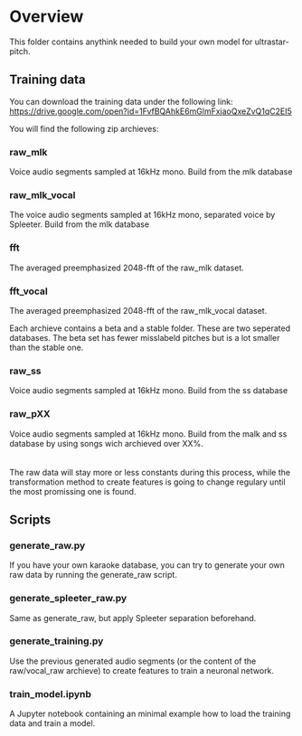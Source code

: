 # Overview
This folder contains anythink needed to build your own model for ultrastar-pitch.

## Training data
You can download the training data under the following link:  
https://drive.google.com/open?id=1FvfBQAhkE6mGlmFxjaoQxeZvQ1qC2EI5  

You will find the following zip archieves:  

### raw_mlk
Voice audio segments sampled at 16kHz mono. Build from the mlk database  
### raw_mlk_vocal
The voice audio segments sampled at 16kHz mono, separated voice by Spleeter. Build from the mlk database  
### fft
The averaged preemphasized 2048-fft of the raw_mlk dataset.  
### fft_vocal
The averaged preemphasized 2048-fft of the raw_mlk_vocal dataset.  

Each archieve contains a beta and a stable folder. These are two seperated databases. The beta set has fewer misslabeld pitches but is a lot smaller than the stable one.  

### raw_ss
Voice audio segments sampled at 16kHz mono. Build from the ss database  
### raw_pXX
Voice audio segments sampled at 16kHz mono. Build from the malk and ss database by using songs wich archieved over XX%.  
<br></br>
The raw data will stay more or less constants during this process, while the transformation method to create features is going to change regulary until the most promissing one is found.  

## Scripts
### generate_raw.py
If you have your own karaoke database, you can try to generate your own raw data by running the generate_raw script.
### generate_spleeter_raw.py
Same as generate_raw, but apply Spleeter separation beforehand.
### generate_training.py
Use the previous generated audio segments (or the content of the raw/vocal_raw archieve) to create features to train a neuronal network.
### train_model.ipynb
A Jupyter notebook containing an minimal example how to load the training data and train a model.